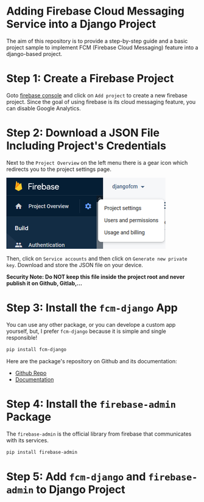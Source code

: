 # Adding Firebase Cloud Messaging Service into a Django Project
The aim of this repository is to provide a step-by-step guide and a basic project sample to implement FCM (Firebase Cloud Messaging) feature into a django-based project.

# Step 1: Create a Firebase Project
Goto [firebase console](https://console.firebase.google.com/) and click on `Add project` to create a new firebase project. Since the goal of using firebase is its cloud messaging feature, you can disable Google Analytics.

# Step 2: Download a JSON File Including Project's Credentials
Next to the `Project Overview` on the left menu there is a gear icon which redirects you to the project settings page.

![Click on the gear icon and select `Project settings`](images/project_settings.png)

Then, click on `Service accounts` and then click on `Generate new private key`. Download and store the JSON file on your device.

**Security Note: Do NOT keep this file inside the project root and never publish it on Github, Gitlab,...**

# Step 3: Install the `fcm-django` App
You can use any other package, or you can develope a custom app yourself, but, I prefer `fcm-django` because it is simple and single responsible!
```bash
pip install fcm-django
```
Here are the package's repository on Github and its documentation:
- [Github Repo](https://github.com/xtrinch/fcm-django)
- [Documentation](https://fcm-django.readthedocs.io/en/latest/)

# Step 4: Install the `firebase-admin` Package
The `firebase-admin` is the official library from firebase that communicates with its services.
```bash
pip install firebase-admin
```

# Step 5: Add `fcm-django` and `firebase-admin` to Django Project


